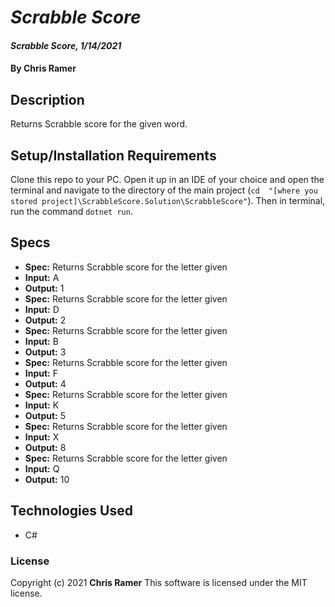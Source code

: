 # *Scrabble Score*

#### *Scrabble Score, 1/14/2021*

#### By **Chris Ramer**

## Description

Returns Scrabble score for the given word.

## Setup/Installation Requirements

Clone this repo to your PC.
Open it up in an IDE of your choice and open the terminal and navigate to the directory of the main project (`cd  "[where you stored project]\ScrabbleScore.Solution\ScrabbleScore"`).
Then in terminal, run the command `dotnet run`.

## Specs

* **Spec:** Returns Scrabble score for the letter given
* **Input:** A
* **Output:** 1
* **Spec:** Returns Scrabble score for the letter given
* **Input:** D
* **Output:** 2
* **Spec:** Returns Scrabble score for the letter given
* **Input:** B
* **Output:** 3
* **Spec:** Returns Scrabble score for the letter given
* **Input:** F
* **Output:** 4
* **Spec:** Returns Scrabble score for the letter given
* **Input:** K
* **Output:** 5
* **Spec:** Returns Scrabble score for the letter given
* **Input:** X
* **Output:** 8
* **Spec:** Returns Scrabble score for the letter given
* **Input:** Q
* **Output:** 10

## Technologies Used

* C#

### License

Copyright (c) 2021 **Chris Ramer**
This software is licensed under the MIT license.